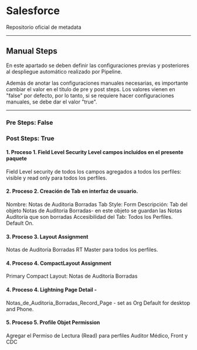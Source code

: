 # Salesforce

Repositorio oficial de metadata

--------

## Manual Steps

En este apartado se deben definir las configuraciones previas y posteriores al despliegue automático realizado por Pipeline.

Además de anotar las configuraciones manuales necesarias, es importante cambiar el valor en el titulo de pre y post steps. Los valores vienen en "false" por defecto, por lo tanto, si se requiere hacer configuraciones manuales, se debe dar el valor "true".

--------

### Pre Steps: False

### Post Steps: True

#### 1. Proceso 1. Field Level Security Level campos incluídos en el presente paquete
 
Field Level security de todos los campos agregados a todos los perfiles: visible y read only para todos los perfiles.

#### 2. Proceso 2. Creación de Tab en interfaz de usuario. 
Nombre: Notas de Auditoria Borradas
Tab Style: Form
Descripción: Tab del objeto Notas de Auditoria Borradas- en este objeto se guardan las Notas Auditoría que son borradas
Accesibilidad del Tab: Todos los Perfiles. Default On.

#### 3. Proceso 3. Layout Assignment
Notas de Auditoría Borradas RT Master para todos los perfiles.

#### 4. Proceso 4. CompactLayout Assignment
Primary Compact Layout: Notas de Auditoría Borradas

#### 4. Proceso 4. Lightning Page Detail - 
Notas_de_Auditoria_Borradas_Record_Page - set as Org Default for desktop and Phone.

#### 5. Proceso 5. Profile Objet Permission
Agregar el Permiso de Lectura (Read) para perfiles Auditor Médico, Front y CDC


